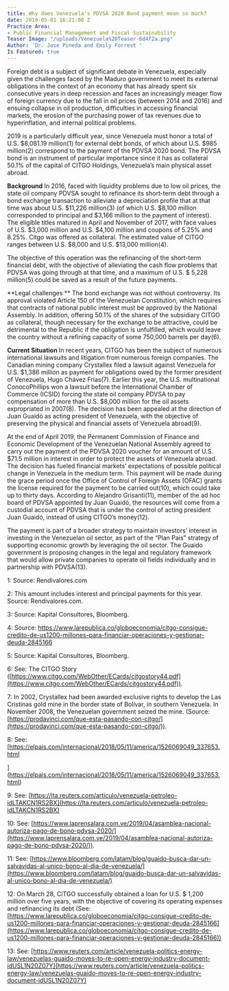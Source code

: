 ```yaml
---
title: Why does Venezuela's PDVSA 2020 Bond payment mean so much?
date: 2019-05-01 16:21:00 Z
Practice Area:
- Public Financial Management and Fiscal Sustainability
Teaser Image: "/uploads/Venezuela%20Teaser-6d4f2a.png"
Author: 'Dr. Jose Pineda and Emily Forrest '
Is Featured: true
---
```


Foreign debt is a subject of significant debate in Venezuela, especially given the challenges faced by the Maduro government to meet its external obligations in the context of an economy that has already spent six consecutive years in deep recession and faces an increasingly meager flow of foreign currency due to the fall in oil prices (between 2014 and 2016) and ensuing collapse in oil production, difficulties in accessing financial markets, the erosion of the purchasing power of tax revenues due to hyperinflation, and internal political problems.

2019 is a particularly difficult year, since Venezuela must honor a total of U.S. $8,081.19 million(1) for external debt bonds, of which about U.S. $985 million(2) correspond to the payment of the PDVSA 2020 bond. The PDVSA bond is an instrument of particular importance since it has as collateral 50.1% of the capital of CITGO Holdings, Venezuela’s main physical asset abroad.

**Background**
In 2016, faced with liquidity problems due to low oil prices, the state oil company PDVSA sought to refinance its short-term debt through a bond exchange transaction to alleviate a depreciation profile that at that time was about U.S. $11,226 million(3)  (of which U.S. $8,100 million corresponded to principal and $3,166 million to the payment of interest). The eligible titles matured in April and November of 2017, with face values of U.S. $3,000 million and U.S. $4,100 million and coupons of 5.25% and 8.25%. Citgo was offered as collateral. The estimated value of CITGO ranges between U.S. $8,000 and U.S. $13,000 million(4). 

The objective of this operation was the refinancing of the short-term financial debt, with the objective of alleviating the cash flow problems that PDVSA was going through at that time, and a maximum of U.S. $ 5,228 million(5) could be saved as a result of the future payments.

**Legal challenges **
The bond exchange was not without controversy. Its approval violated Article 150 of the Venezuelan Constitution, which requires that contracts of national public interest must be approved by the National Assembly. In addition, offering 50.1% of the shares of the subsidiary CITGO as collateral, though necessary for the exchange to be attractive, could be detrimental to the Republic if the obligation is unfulfilled, which would leave the country without a refining capacity of some 750,000 barrels per day(6). 

**Current Situation**
In recent years, CITGO has been the subject of numerous international lawsuits and litigation from numerous foreign companies. The Canadian mining company Crystallex filed a lawsuit against Venezuela for U.S. $1,386 million as payment for obligations owed by the former president of Venezuela, Hugo Chávez Frías(7).  Earlier this year, the U.S. multinational ConocoPhillips won a lawsuit before the International Chamber of Commerce (ICSID) forcing the state oil company PDVSA to pay compensation of more than U.S. $8,000 million for the oil assets expropriated in 2007(8). The decision has been appealed at the direction of Juan Guaidó as acting president of Venezuela, with the objective of preserving the physical and financial assets of Venezuela abroad(9). 

At the end of April 2019, the Permanent Commission of Finance and Economic Development of the Venezuelan National Assembly agreed to carry out the payment of the PDVSA 2020 voucher for an amount of U.S. $71.5 million in interest in order to protect the assets of Venezuela abroad. The decision has fueled financial markets’ expectations of possible political change in Venezuela in the medium term. This payment will be made during the grace period once the Office of Control of Foreign Assets (OFAC) grants the license required for the payment to be carried out(10),  which could take up to thirty days.  According to Alejandro Grisanti(11),  member of the ad hoc board of PDVSA appointed by Juan Guaidó, the resources will come from a custodial account of PDVSA that is under the control of acting president Juan Guaidó, instead of using CITGO’s money(12). 

The payment is part of a broader strategy to maintain investors’ interest in investing in the Venezuelan oil sector, as part of the “Plan Pais” strategy of supporting economic growth by leveraging the oil sector. The Guaido government is proposing changes in the legal and regulatory framework that would allow private companies to operate oil fields individually and in partnership with PDVSA(13).  

1: Source: Rendivalores.com

2: This amount includes interest and principal payments for this year. Source: Rendivalores.com.

3: Source: Kapital Consultores, Bloomberg.

4: Source: [](https://www.larepublica.co/globoeconomia/citgo-consigue-credito-de-us1200-millones-para-financiar-operaciones-y-gestionar-deuda-2845166)https://www.larepublica.co/globoeconomia/citgo-consigue-credito-de-us1200-millones-para-financiar-operaciones-y-gestionar-deuda-2845166
 
5: Source: Kapital Consultores, Bloomberg.

6: See: The CITGO Story ([https://www.citgo.com/WebOther/ECards/citgostory44.pdf](https://www.citgo.com/WebOther/ECards/citgostory44.pdf)).

7: In 2002, Crystallex had been awarded exclusive rights to develop the Las Cristinas gold mine in the border state of Bolívar, in southern Venezuela. In November 2008, the Venezuelan government seized the mine. (Source: [https://prodavinci.com/que-esta-pasando-con-citgo/](https://prodavinci.com/que-esta-pasando-con-citgo/)).
 
8: See: [https://elpais.com/internacional/2018/05/11/america/1526069049_337653.html

](https://elpais.com/internacional/2018/05/11/america/1526069049_337653.html)

9: See: [https://lta.reuters.com/articulo/venezuela-petroleo-idLTAKCN1RS2BX](https://lta.reuters.com/articulo/venezuela-petroleo-idLTAKCN1RS2BX)
 
10: See: [https://www.laprensalara.com.ve/2019/04/asamblea-nacional-autoriza-pago-de-bono-pdvsa-2020/](https://www.laprensalara.com.ve/2019/04/asamblea-nacional-autoriza-pago-de-bono-pdvsa-2020/)).

11: See: [https://www.bloomberg.com/latam/blog/guaido-busca-dar-un-salvavidas-al-unico-bono-al-dia-de-venezuela/](https://www.bloomberg.com/latam/blog/guaido-busca-dar-un-salvavidas-al-unico-bono-al-dia-de-venezuela/)

12: On March 28, CITGO successfully obtained a loan for U.S. $ 1,200 million over five years, with the objective of covering its operating expenses and refinancing its debt (See: [https://www.larepublica.co/globoeconomia/citgo-consigue-credito-de-us1200-millones-para-financiar-operaciones-y-gestionar-deuda-2845166](https://www.larepublica.co/globoeconomia/citgo-consigue-credito-de-us1200-millones-para-financiar-operaciones-y-gestionar-deuda-2845166))

13: See: [https://www.reuters.com/article/venezuela-politics-energy-law/venezuelas-guaido-moves-to-re-open-energy-industry-document-idUSL1N20Z07Y](https://www.reuters.com/article/venezuela-politics-energy-law/venezuelas-guaido-moves-to-re-open-energy-industry-document-idUSL1N20Z07Y)
